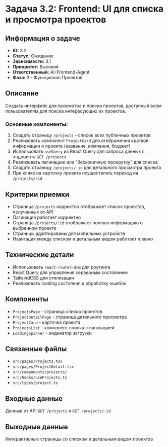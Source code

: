 # Задача 3.2: Frontend: UI для списка и просмотра проектов

## Информация о задаче
- **ID:** 3.2
- **Статус:** Ожидание
- **Зависимости:** 3.1
- **Приоритет:** Высокий
- **Ответственный:** AI-Frontend-Agent
- **Фаза:** 3 - Функционал Проектов

## Описание
Создать интерфейс для просмотра и поиска проектов, доступный всем пользователям для поиска интересующих их проектов.

### Основные компоненты:
1. Создать страницу `/projects` - список всех публичных проектов
2. Реализовать компонент `ProjectCard` для отображения краткой информации о проекте (название, компания, бюджет)
3. Использовать `useQuery` из React Query для запроса данных с эндпоинта `GET /projects`
4. Реализовать пагинацию или "бесконечную прокрутку" для списка
5. Создать страницу `/projects/:id` для детального просмотра проекта
6. При клике на карточку проекта осуществлять переход на `/projects/:id`

## Критерии приемки
- Страница `/projects` корректно отображает список проектов, полученных от API
- Пагинация работает корректно
- Страница `/projects/:id` отображает полную информацию о выбранном проекте
- Страницы адаптированы для мобильных устройств
- Навигация между списком и детальным видом работает плавно

## Технические детали
- Использовать `react-router-dom` для роутинга
- React Query для управления серверным состоянием
- TailwindCSS для стилизации
- Реализовать loading состояния и обработку ошибок

## Компоненты
- `ProjectsPage` - страница списка проектов
- `ProjectDetailPage` - страница детального просмотра
- `ProjectCard` - карточка проекта
- `ProjectsList` - компонент списка с пагинацией
- `LoadingSpinner` - индикатор загрузки

## Связанные файлы
- `src/pages/Projects.tsx`
- `src/pages/ProjectDetail.tsx`
- `src/components/projects/`
- `src/hooks/useProjects.ts`
- `src/types/project.ts`

## Входные данные
Данные от API `GET /projects` и `GET /projects/:id`

## Выходные данные
Интерактивные страницы со списком и детальным видом проектов 